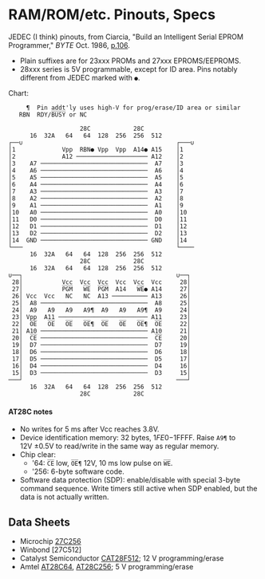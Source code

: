 RAM/ROM/etc. Pinouts, Specs
===========================

JEDEC (I think) pinouts, from Ciarcia, "Build an Intelligent Serial
EPROM Programmer," _BYTE_ Oct. 1986, [p.106][byte-8610-106].

- Plain suffixes are for 23xxx PROMs and 27xxx EPROMS/EEPROMS.
- 28xxx series is 5V programmable, except for ID area.
  Pins notably different from JEDEC marked with `●`.

Chart:

         ¶  Pin addt'ly uses high-V for prog/erase/ID area or similar
       RBN  RDY/B̅U̅S̅Y̅ or NC

                        28C            28C
          16  32A   64   64  128  256  256  512
    ┌──∪                                           ┌───∪
    │1             Vpp  RBN● Vpp  Vpp  A14● A15    │1
    │2             A12 ──────────────────── A12    │2
    │3    A7 ──────────────────────────────  A7    │3
    │4    A6 ──────────────────────────────  A6    │4
    │5    A5 ──────────────────────────────  A5    │5
    │6    A4 ──────────────────────────────  A4    │6
    │7    A3 ──────────────────────────────  A3    │7
    │8    A2 ──────────────────────────────  A2    │8
    │9    A1 ──────────────────────────────  A1    │9
    │10   A0 ──────────────────────────────  A0    │10
    │11   D0 ──────────────────────────────  D0    │11
    │12   D1 ──────────────────────────────  D1    │12
    │13   D2 ──────────────────────────────  D2    │13
    │14  GND ────────────────────────────── GND    │14
    └───                                           └────
          16  32A   64   64  128  256  256  512
                        28C            28C
          16  32A   64   64  128  256  256  512
    ∪──┐                                           ∪──┐
     28│           Vcc  Vcc  Vcc  Vcc  Vcc  Vcc     28│
     27│           P̅G̅M̅   W̅E̅  P̅G̅M̅  A14   W̅E̅● A14     27│
     26│ Vcc  Vcc   NC   NC  A13 ────────── A13     26│
     25│  A8 ──────────────────────────────  A8     25│
     24│  A9   A9   A9   A9¶  A9   A9   A9¶  A9     24│
     23│ Vpp  A11 ───────────────────────── A11     23│
     22│  O̅E̅   O̅E̅   O̅E̅   O̅E̅¶  O̅E̅   O̅E̅   O̅E̅¶  O̅E̅     22│
     21│ A10 ────────────────────────────── A10     21│
     20│  C̅E̅ ──────────────────────────────  C̅E̅     20│
     19│  D7 ──────────────────────────────  D7     19│
     18│  D6 ──────────────────────────────  D6     18│
     17│  D5 ──────────────────────────────  D5     17│
     16│  D4 ──────────────────────────────  D4     16│
     15│  D3 ──────────────────────────────  D3     15│
    ───┘                                           ───┘
          16  32A   64   64  128  256  256  512
                        28C            28C

#### AT28C notes

- No writes for 5 ms after Vcc reaches 3.8V.
- Device identification memory: 32 bytes, $1FE0-$1FFFF. Raise `A9¶`
  to 12V ±0.5V to read/write in the same way as regular memory.
- Chip clear:
  - '64: `C̅E̅` low, `O̅E̅¶` 12V, 10 ms low pulse on `W̅E̅`.
  - '256: 6-byte software code.
- Software data protection (SDP): enable/disable with special 3-byte
  command sequence. Write timers still active when SDP enabled, but the
  data is not actually written.


Data Sheets
-----------

- Microchip [27C256]
- Winbond [27C512]
- Catalyst Semiconductor [CAT28F512]; 12 V programming/erase
- Amtel [AT28C64], [AT28C256]; 5 V programming/erase


<!-------------------------------------------------------------------->
[byte-8610-106]: https://archive.org/details/byte-magazine-1986-10/page/n117/mode/1up

[27C256]: http://esd.cs.ucr.edu/webres/27c256.pdf
[AT28C256]: http://ww1.microchip.com/downloads/en/DeviceDoc/doc0006.pdf
[AT28C64]: http://ww1.microchip.com/downloads/en/DeviceDoc/doc0001h.pdf
[CAT28F512]: https://datasheet.octopart.com/CAT28F512PI-90-Catalyst-Semiconductor-datasheet-1983.pdf
[W27C512]: https://datasheet.octopart.com/W27C512-45Z-Winbond-datasheet-13695031.pdf

